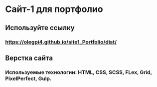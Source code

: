 # Сайт-1 для портфолио  
## Используйте ссылку  
### https://olegpi4.github.io/site1_Portfolio/dist/

## Верстка сайта  
### Используемые технологии: HTML, CSS, SCSS, FLex, Grid, PixelPerfect, Gulp. 

 
